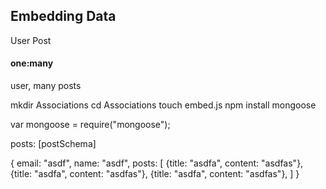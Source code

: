 ## Embedding Data
User
Post

#### one:many
user, many posts


mkdir Associations
cd Associations
touch embed.js
npm install mongoose

var mongoose = require("mongoose");


posts: [postSchema]

{
  email: "asdf",
  name: "asdf",
  posts: [
    {title: "asdfa", content: "asdfas"},
    {title: "asdfa", content: "asdfas"},
    {title: "asdfa", content: "asdfas"},
  ]
}
